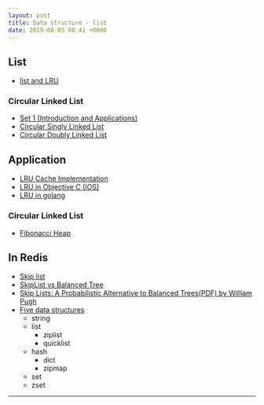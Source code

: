 ```yaml
---
layout: post
title: Data structure - list
date: 2019-08-05 00:41 +0000
---
```


## List
 - [list and LRU](http://www.chinacion.cn/article/4419.html)

### Circular Linked List
 - [Set 1 (Introduction and Applications)](https://www.geeksforgeeks.org/circular-linked-list/)
 - [Circular Singly Linked List](https://blog.csdn.net/FullyFang/article/details/12293177)
 - [Circular Doubly Linked List](https://blog.csdn.net/shltsh/article/details/46497465)


 

## Application
 - [LRU Cache Implementation](https://www.geeksforgeeks.org/lru-cache-implementation/)
 - [LRU in Objective C (IOS)](https://www.jianshu.com/p/5451e22109a1)
 - [LRU in golang](https://zhuanlan.zhihu.com/p/34989978)

### Circular Linked List

 - [Fibonacci Heap](https://en.wikipedia.org/wiki/Fibonacci_heap)

## In Redis
 - [Skip list](https://zhuanlan.zhihu.com/p/56941754)
 - [SkipList vs Balanced Tree](https://zhuanlan.zhihu.com/p/23370124)
 - [Skip Lists: A Probabilistic Alternative to Balanced Trees(PDF) by William Pugh](https://link.zhihu.com/?target=ftp%3A//ftp.cs.umd.edu/pub/skipLists/skiplists.pdf)
 - [Five data structures](https://zhuanlan.zhihu.com/p/72724374)
   - string 
   - list 
     - ziplist
     - quicklist
   - hash 
     - dict
     - zipmap
   - set 
   - zset 

---
